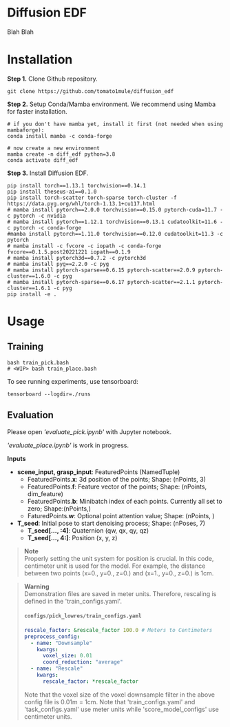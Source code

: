 # Diffusion EDF
Blah Blah
# Installation

**Step 1.** Clone Github repository.
```shell
git clone https://github.com/tomato1mule/diffusion_edf
```

**Step 2.** Setup Conda/Mamba environment. We recommend using Mamba for faster installation.
```shell
# if you don't have mamba yet, install it first (not needed when using mambaforge):
conda install mamba -c conda-forge

# now create a new environment
mamba create -n diff_edf python=3.8
conda activate diff_edf
```

**Step 3.** Install Diffusion EDF.
```shell
pip install torch==1.13.1 torchvision==0.14.1
pip install theseus-ai==0.1.0
pip install torch-scatter torch-sparse torch-cluster -f https://data.pyg.org/whl/torch-1.13.1+cu117.html
# mamba install pytorch==2.0.0 torchvision==0.15.0 pytorch-cuda=11.7 -c pytorch -c nvidia
# mamba install pytorch==1.12.1 torchvision==0.13.1 cudatoolkit=11.6 -c pytorch -c conda-forge
#mamba install pytorch==1.11.0 torchvision==0.12.0 cudatoolkit=11.3 -c pytorch
# mamba install -c fvcore -c iopath -c conda-forge fvcore==0.1.5.post20221221 iopath==0.1.9
# mamba install pytorch3d==0.7.2 -c pytorch3d
# mamba install pyg==2.2.0 -c pyg
# mamba install pytorch-sparse==0.6.15 pytorch-scatter==2.0.9 pytorch-cluster==1.6.0 -c pyg
# mamba install pytorch-sparse==0.6.17 pytorch-scatter==2.1.1 pytorch-cluster==1.6.1 -c pyg
pip install -e .
```

# Usage
## Training
```shell
bash train_pick.bash
# <WIP> bash train_place.bash
```
To see running experiments, use tensorboard:
```shell
tensorboard --logdir=./runs
```
## Evaluation
Please open *'evaluate_pick.ipynb'* with Jupyter notebook.

*'evaluate_place.ipynb'* is work in progress.

**Inputs**

* **scene_input, grasp_input**: FeaturedPoints (NamedTuple)
    - FeaturedPoints.**x**: 3d position of the points; Shape: (nPoints, 3)
    - FeaturedPoints.**f**: Feature vector of the points; Shape: (nPoints, dim_feature)
    - FeaturedPoints.**b**: Minibatch index of each points. Currently all set to zero; Shape:(nPoints,)
    - FaturedPoints.**w**: Optional point attention value; Shape: (nPoints, )
* **T_seed**: Initial pose to start denoising process; Shape: (nPoses, 7)
    - **T_seed[..., :4]**: Quaternion (qw, qx, qy, qz)
    - **T_seed[..., 4:]**: Position (x, y, z)

> **Note**\
> Properly setting the unit system for position is crucial. In this code, centimeter unit is used for the model. For example, the distance between two points (x=0., y=0., z=0.) and (x=1., y=0., z=0.) is 1cm.

> **Warning**\
> Demonstration files are saved in meter units. Therefore, rescaling is defined in the 'train_configs.yaml'.
> #### **`configs/pick_lowres/train_configs.yaml`**
> ```yaml
> rescale_factor: &rescale_factor 100.0 # Meters to Centimeters
> preprocess_config:
>   - name: "Downsample"
>     kwargs:
>       voxel_size: 0.01
>       coord_reduction: "average"
>   - name: "Rescale"
>     kwargs:
>       rescale_factor: *rescale_factor
>```
> Note that the voxel size of the voxel downsample filter in the above config file is 0.01m = 1cm. Note that 'train_configs.yaml' and 'task_configs.yaml' use meter units while 'score_model_configs' use centimeter units.


